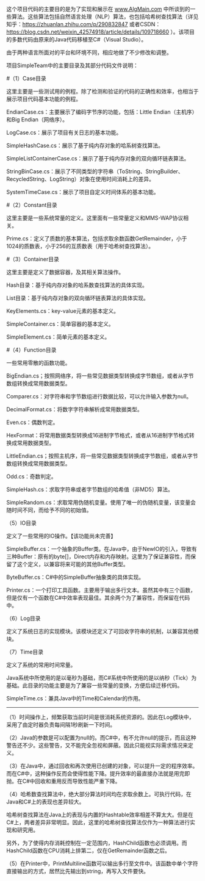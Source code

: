 这个项目代码的主要目的是为了实现和展示在 www.AlgMain.com 中所谈到的一些算法。这些算法包括自然语言处理（NLP）算法，也包括哈希树查找算法（详见知乎：https://zhuanlan.zhihu.com/p/290832847 或者CSDN：https://blog.csdn.net/weixin_42574918/article/details/109718660 ）。该项目的多数代码由原来的Java代码移植至C#（Visual Studio）。

由于两种语言所面对的平台和环境不同，相应地做了不少修改和调整。

项目SimpleTeam中的主要目录及其部分代码文件说明：

#（1）Case目录

  这里主要是一些测试用的例程。除了检测和验证的代码的正确性和效率，也相当于展示项目代码基本功能的例程。
  
  EndianCase.cs：主要展示了编码字节序的功能，包括：Little Endian（主机序）和Big Endian（网络序）。
  
  LogCase.cs：展示了项目有关日志的基本功能。
  
  SimpleHashCase.cs：展示了基于纯内存对象的哈系树查找算法。
  
  SimpleListContainerCase.cs：展示了基于纯内存对象的双向循环链表算法。
  
  StringBinCase.cs：展示了不同类型的字符串（ToString、StringBuilder、RecycledString、LogString）对象在使用时间消耗上的差异。
  
  SystemTimeCase.cs：展示了项目自定义时间体系的基本功能。

#（2）Constant目录

  这里主要是一些系统常量的定义。这里面有一些常量定义和MMS-WAP协议相关。
  
  Prime.cs：定义了质数的基本算法，包括求取余数函数GetRemainder，小于1024的质数表，小于256的互质数表（用于哈希树查找算法）。

#（3）Container目录

  这里主要是定义了数据容器，及其相关算法操作。
  
  Hash目录：基于纯内存对象的哈系数查找算法的具体实现。
  
  List目录：基于纯内存对象的双向循环链表算法的具体实现。
  
  KeyElements.cs：key-value元素的基本定义。
  
  SimpleContainer.cs：简单容器的基本定义。
  
  SimpleElement.cs：简单元素的基本定义。

#（4）Function目录

  一些常用零散的函数功能。
  
  BigEndian.cs；按照网络序，将一些常见数据类型转换成字节数组，或者从字节数组转换成常用数据类型。
  
  Comparer.cs：对字符串和字节数组进行数据比较，可以允许输入参数为null。
  
  DecimalFormat.cs：将数字字符串解析成常用数据类型。
  
  Even.cs：偶数判定。
  
  HexFormat：将常用数据类型转换成16进制字节格式，或者从16进制字节格式转换成常用数据类型。
  
  LittleEndian.cs；按照主机序，将一些常见数据类型转换成字节数组，或者从字节数组转换成常用数据类型。
  
  Odd.cs：奇数判定。
  
  SimpleHash.cs：求取字符串或者字节数组的哈希值（非MD5）算法。
  
  SimpleRandom.cs：求取常用伪随机变量。使用了唯一的伪随机变量，该变量会随时间不同，而给予不同的初始值。

（5）IO目录

  定义了一些常用的IO操作。【该功能尚未完善】

  SimpleBuffer.cs：一个抽象的Buffer类。在Java中，由于NewIO的引入，导致有三种Buffer：原有的byte[]，Direct内存和内存映射。这里为了保证兼容性，而保留了这个定义，以兼容将来可能的其他Buffer类型。

  ByteBuffer.cs：C#中的SimpleBuffer抽象类的具体实现。

  Printer.cs：一个打印工具函数。主要用于输出多行文本。虽然其中有三个函数，但是仅有一个函数在C#中效率表现最佳。其余两个为了兼容性，而保留在代码中。

（6）Log目录

  定义了系统日志的实现模块。该模块还定义了可回收字符串的机制，以兼容其他模块。
  
（7）Time目录

  定义了系统的常用时间常量。
  
  Java系统中所使用的是以毫秒为基础，而C#系统中所使用的是以纳秒（Tick）为基础。此目录的功能主要是为了兼容一些常量的变换，方便后续迁移代码。
  
  SimpleTime.cs：兼具Java中的Time和Calendar的作用。

--------------------------------------------------------------------------------
（1）时间操作上，频繁获取当前时间是很消耗系统资源的。因此在Log模块中，采用了由定时器负责每间隔1秒刷新一下时间。

（2）Java的参数是可以配置为null的。而C#中，有不允许null的提示，而且这种警告还不少。这些警告，又不能完全忽视和屏蔽。因此只能视实际需求情况来定义。

（3）在Java中，通过回收和再次使用已创建的对象，可以提升一定的程序效率。而在C#中，这种操作反而会使得性能下降。提升效率的最直接办法就是用完即抛。在C#中回收和重用反而导致性能严重下降。

（4）哈希数查找算法中，绝大部分算法时间均在求取余数上。可执行代码，在Java和C#上的表现也差异较大。

哈希树查找算法在Java上的表现与内置的Hashtable效率相差不算太大。但是在C#上，两者差异非常明显。因此，这里的哈希树查找算法仅作为一种算法进行实现和研究用。

另外，为了使得内存消耗控制在一定范围内，HashChild函数也必须调用。而HashChild函数在CPU消耗上排第二，仅在GetRemainder函数之后。

（5）在Printer中，PrintMultiline函数可以输出多行至文件中。该函数中单个字符直接输出的方式，居然比先输出到string，再写入文件要快。
